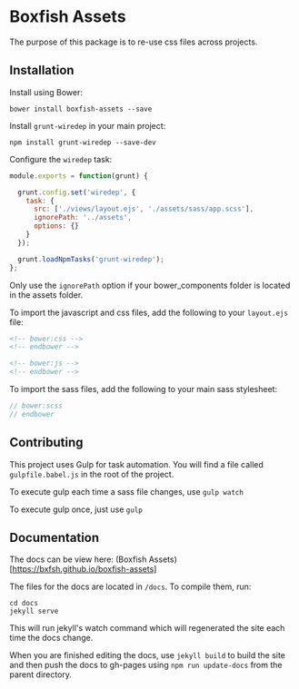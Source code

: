 # Boxfish Assets

The purpose of this package is to re-use css files across projects.

## Installation

Install using Bower:

```shell
bower install boxfish-assets --save
```

Install `grunt-wiredep` in your main project:
```shell
npm install grunt-wiredep --save-dev
```

Configure the `wiredep` task:
```javascript
module.exports = function(grunt) {

  grunt.config.set('wiredep', {
    task: {
      src: ['./views/layout.ejs', './assets/sass/app.scss'],
      ignorePath: '../assets',
      options: {}
    }
  });

  grunt.loadNpmTasks('grunt-wiredep');
};
```

Only use the `ignorePath` option if your bower_components folder is located in the assets folder.

To import the javascript and css files, add the following to your `layout.ejs` file:
```html
<!-- bower:css -->
<!-- endbower -->

<!-- bower:js -->
<!-- endbower -->
```

To import the sass files, add the following to your main sass stylesheet:
```scss
// bower:scss
// endbower
```

## Contributing

This project uses Gulp for task automation. You will find a file called `gulpfile.babel.js` in the root of the project.

To execute gulp each time a sass file changes, use `gulp watch`

To execute gulp once, just use `gulp`

## Documentation

The docs can be view here: (Boxfish Assets)[https://bxfsh.github.io/boxfish-assets]

The files for the docs are located in `/docs`. To compile them, run:

```shell
cd docs
jekyll serve
```

This will run jekyll's watch command which will regenerated the site each time the docs change.

When you are finished editing the docs, use `jekyll build` to build the site and then push the docs to gh-pages using `npm run update-docs` from the parent directory.
